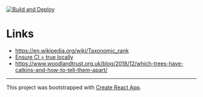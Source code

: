 [![Build and Deploy](https://github.com/robstarbuck/treact/actions/workflows/gh-pages.yml/badge.svg)](https://github.com/robstarbuck/treact/actions/workflows/gh-pages.yml)

# Links

- https://en.wikipedia.org/wiki/Taxonomic_rank
- [Ensure CI = true locally](https://create-react-app.dev/docs/running-tests/#on-ci-servers)
- https://www.woodlandtrust.org.uk/blog/2018/12/which-trees-have-catkins-and-how-to-tell-them-apart/

---

This project was bootstrapped with [Create React App](https://github.com/facebook/create-react-app).
